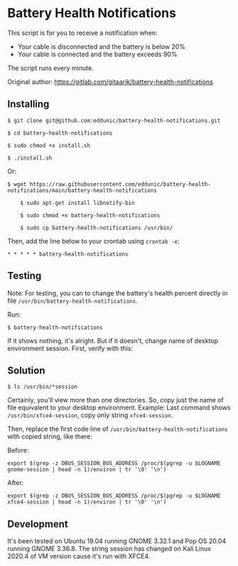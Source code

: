 # Battery Health Notifications 

This script is for you to receive a notification when:

- Your cable is disconnected and the battery is below 20%
- Your cable is connected and the battery exceeds 90%

The script runs every minute.

Original author: https://gitlab.com/gitaarik/battery-health-notifications

## Installing 

	$ git clone git@github.com:eddunic/battery-health-notifications.git
	
	$ cd battery-health-notifications
	
	$ sudo chmod +x install.sh
	
	$ ./install.sh
	
Or:

	$ wget https://raw.githubusercontent.com/eddunic/battery-health-notifications/main/battery-health-notifications

        $ sudo apt-get install libnotify-bin
        
        $ sudo chmod +x battery-health-notifications
        
        $ sudo cp battery-health-notifications /usr/bin/ 

Then, add the line below to your crontab using `crontab -e`:

	* * * * * battery-health-notifications 
	
## Testing

Note: For testing, you can to change the battery's health percent directly in file `/usr/bin/battery-health-notifications`. 

Run:

	$ battery-health-notifications

If it shows nothing, it's alright. But if it doesn't, change name of desktop environment session. First, verify with this:

## Solution

	$ ls /usr/bin/*session

Certainly, you'll view more than one directories. So, copy just the name of file equivalent to your desktop environment. Example: Last command shows `/usr/bin/xfce4-session`, copy only string `xfce4-session`.

Then, replace the first code line of `/usr/bin/battery-health-notifications` with copied string, like there:

Before: 

`export $(grep -z DBUS_SESSION_BUS_ADDRESS /proc/$(pgrep -u $LOGNAME gnome-session | head -n 1)/environ | tr '\0' '\n')`
	
After:

`export $(grep -z DBUS_SESSION_BUS_ADDRESS /proc/$(pgrep -u $LOGNAME xfce4-session | head -n 1)/environ | tr '\0' '\n')`
	
## Development
	
It's been tested on Ubuntu 19.04 running GNOME 3.32.1 and Pop OS 20.04 running GNOME 3.36.8. The string session has changed on Kali Linux 2020.4 of VM version cause it's run with XFCE4.
